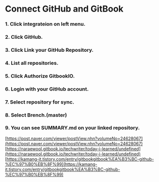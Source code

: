 # Connect GitHub and GitBook

### 1. Click integrateion on left menu.

### 2. Click GitHub.

### 3. Click Link your GitHub Repository.

### 4. List all repositories.

### 5. Click Authorize GitbookIO.

### 6. Login with your GitHub account.

### 7. Select repository for sync.

### 8. Select Brench.\(master\)

### 9. You can see SUMMARY.md on your linked repository.

[https://post.naver.com/viewer/postView.nhn?volumeNo=24628067](https://post.naver.com/viewer/postView.nhn?volumeNo=24628067) [https://naraewool.gitbook.io/techwriter/today-i-learned/undefined](https://naraewool.gitbook.io/techwriter/today-i-learned/undefined) [https://kamang-it.tistory.com/entry/gitbookgitbook%EA%B3%BC-github-%EC%97%B0%EB%8F%99](https://kamang-it.tistory.com/entry/gitbookgitbook%EA%B3%BC-github-%EC%97%B0%EB%8F%99)

